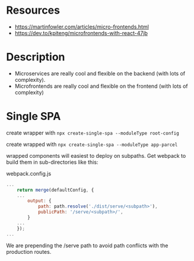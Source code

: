 # Resources

- https://martinfowler.com/articles/micro-frontends.html
- https://dev.to/kpiteng/microfrontends-with-react-47jb

# Description

- Microservices are really cool and flexible on the backend (with lots of complexity).
- Microfrontends are really cool and flexible on the frontend (with lots of complexity)

# Single SPA

create wrapper with `npx create-single-spa --moduleType root-config`

create wrapped with `npx create-single-spa --moduleType app-parcel`

wrapped components will easiest to deploy on subpaths. Get webpack to build them in sub-directories like this:

webpack.config.js
```js
...
    return merge(defaultConfig, {
    ...
        output: {
            path: path.resolve('./dist/serve/<subpath>'),
            publicPath: '/serve/<subpath>/',
        }
    ...
    });
...
```
We are prepending the /serve path to avoid path conflicts with the production routes.
